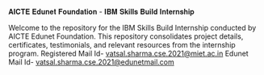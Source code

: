 𝐀𝐈𝐂𝐓𝐄 𝐄𝐝𝐮𝐧𝐞𝐭 𝐅𝐨𝐮𝐧𝐝𝐚𝐭𝐢𝐨𝐧 - 𝐈𝐁𝐌 𝐒𝐤𝐢𝐥𝐥𝐬 𝐁𝐮𝐢𝐥𝐝 𝐈𝐧𝐭𝐞𝐫𝐧𝐬𝐡𝐢𝐩

Welcome to the repository for the IBM Skills Build Internship conducted by AICTE Edunet Foundation. This repository consolidates project details, certificates, testimonials, and relevant resources from the internship program.
Registered Mail Id- vatsal.sharma.cse.2021@miet.ac.in
Edunet Mail Id- vatsal.sharma.cse.2021@edunetmail.com
